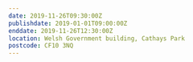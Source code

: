 ```yaml
---
date: 2019-11-26T09:30:00Z
publishdate: 2019-01-01T09:00:00Z
enddate: 2019-11-26T12:30:00Z 
location: Welsh Government building, Cathays Park
postcode: CF10 3NQ
---
```


